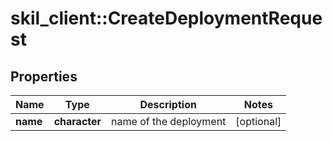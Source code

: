 # skil_client::CreateDeploymentRequest

## Properties
Name | Type | Description | Notes
------------ | ------------- | ------------- | -------------
**name** | **character** | name of the deployment | [optional] 


